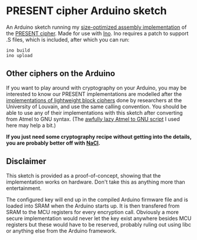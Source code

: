PRESENT cipher Arduino sketch
=============================

An Arduino sketch running my [size-optimized assembly implementation](https://github.com/aczid/ru_crypto_engineering) of the [PRESENT cipher](http://en.wikipedia.org/wiki/PRESENT_%28cipher%29).
Made for use with [Ino](http://inotool.org/).
Ino requires a patch to support .S files, which is included, after which you can run:

    ino build
    ino upload

Other ciphers on the Arduino
----------------------------

If you want to play around with cryptography on your Arduino, you may be interested to know our PRESENT implementations are modelled after the [implementations of lightweight block ciphers](http://perso.uclouvain.be/fstandae/lightweight_ciphers/) done by researchers at the University of Louvain, and use the same calling convention.
You should be able to use any of their implementations with this sketch after converting from Atmel to GNU syntax. (The [awfully lazy Atmel to GNU script](https://gist.github.com/aczid/7423399) I used here may help a bit.)

**If you just need some cryptography recipe without getting into the details, you are probably better off with [NaCl](http://cryptojedi.org/crypto/).**

Disclaimer
----------

This sketch is provided as a proof-of-concept, showing that the implementation works on hardware.
Don't take this as anything more than entertainment.

The configured key will end up in the compiled Arduino firmware file and is loaded into SRAM when the Arduino starts up.
It is then transfered from SRAM to the MCU registers for every encryption call.
Obviously a more secure implementation would never let the key exist anywhere besides MCU registers but these would have to be reserved, probably ruling out using libc or anything else from the Arduino framework.

